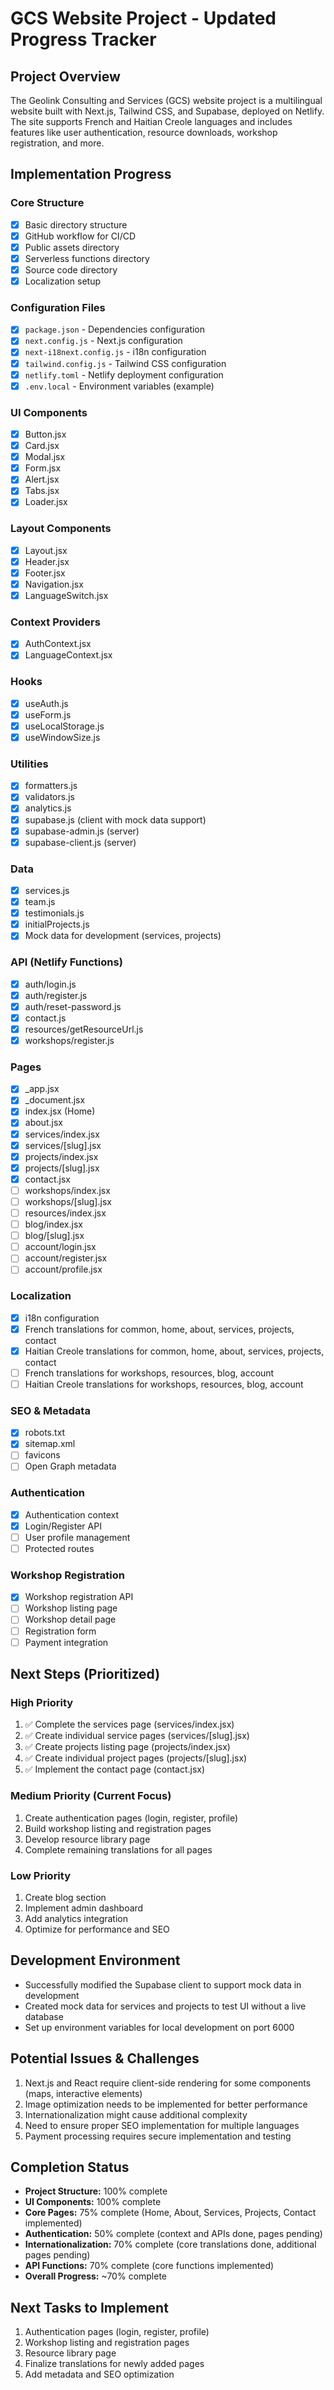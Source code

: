 # GCS Website Project - Updated Progress Tracker

## Project Overview
The Geolink Consulting and Services (GCS) website project is a multilingual website built with Next.js, Tailwind CSS, and Supabase, deployed on Netlify. The site supports French and Haitian Creole languages and includes features like user authentication, resource downloads, workshop registration, and more.

## Implementation Progress

### Core Structure
- [x] Basic directory structure
- [x] GitHub workflow for CI/CD
- [x] Public assets directory
- [x] Serverless functions directory
- [x] Source code directory
- [x] Localization setup

### Configuration Files
- [x] `package.json` - Dependencies configuration
- [x] `next.config.js` - Next.js configuration
- [x] `next-i18next.config.js` - i18n configuration
- [x] `tailwind.config.js` - Tailwind CSS configuration
- [x] `netlify.toml` - Netlify deployment configuration
- [x] `.env.local` - Environment variables (example)

### UI Components
- [x] Button.jsx
- [x] Card.jsx
- [x] Modal.jsx
- [x] Form.jsx
- [x] Alert.jsx
- [x] Tabs.jsx
- [x] Loader.jsx

### Layout Components
- [x] Layout.jsx
- [x] Header.jsx
- [x] Footer.jsx
- [x] Navigation.jsx
- [x] LanguageSwitch.jsx

### Context Providers
- [x] AuthContext.jsx
- [x] LanguageContext.jsx

### Hooks
- [x] useAuth.js
- [x] useForm.js
- [x] useLocalStorage.js
- [x] useWindowSize.js

### Utilities
- [x] formatters.js
- [x] validators.js
- [x] analytics.js
- [x] supabase.js (client with mock data support)
- [x] supabase-admin.js (server)
- [x] supabase-client.js (server)

### Data
- [x] services.js
- [x] team.js
- [x] testimonials.js
- [x] initialProjects.js
- [x] Mock data for development (services, projects)

### API (Netlify Functions)
- [x] auth/login.js
- [x] auth/register.js
- [x] auth/reset-password.js
- [x] contact.js
- [x] resources/getResourceUrl.js
- [x] workshops/register.js

### Pages
- [x] _app.jsx
- [x] _document.jsx
- [x] index.jsx (Home)
- [x] about.jsx
- [x] services/index.jsx
- [x] services/[slug].jsx
- [x] projects/index.jsx
- [x] projects/[slug].jsx
- [x] contact.jsx
- [ ] workshops/index.jsx
- [ ] workshops/[slug].jsx
- [ ] resources/index.jsx
- [ ] blog/index.jsx
- [ ] blog/[slug].jsx
- [ ] account/login.jsx
- [ ] account/register.jsx
- [ ] account/profile.jsx

### Localization
- [x] i18n configuration
- [x] French translations for common, home, about, services, projects, contact
- [x] Haitian Creole translations for common, home, about, services, projects, contact
- [ ] French translations for workshops, resources, blog, account
- [ ] Haitian Creole translations for workshops, resources, blog, account

### SEO & Metadata
- [x] robots.txt
- [x] sitemap.xml
- [ ] favicons
- [ ] Open Graph metadata

### Authentication
- [x] Authentication context
- [x] Login/Register API
- [ ] User profile management
- [ ] Protected routes

### Workshop Registration
- [x] Workshop registration API
- [ ] Workshop listing page
- [ ] Workshop detail page
- [ ] Registration form
- [ ] Payment integration

## Next Steps (Prioritized)

### High Priority
1. ✅ Complete the services page (services/index.jsx)
2. ✅ Create individual service pages (services/[slug].jsx)
3. ✅ Create projects listing page (projects/index.jsx)
4. ✅ Create individual project pages (projects/[slug].jsx)
5. ✅ Implement the contact page (contact.jsx)

### Medium Priority (Current Focus)
1. Create authentication pages (login, register, profile)
2. Build workshop listing and registration pages
3. Develop resource library page
4. Complete remaining translations for all pages

### Low Priority
1. Create blog section
2. Implement admin dashboard
3. Add analytics integration
4. Optimize for performance and SEO

## Development Environment
- Successfully modified the Supabase client to support mock data in development
- Created mock data for services and projects to test UI without a live database
- Set up environment variables for local development on port 6000

## Potential Issues & Challenges
1. Next.js and React require client-side rendering for some components (maps, interactive elements)
2. Image optimization needs to be implemented for better performance
3. Internationalization might cause additional complexity
4. Need to ensure proper SEO implementation for multiple languages
5. Payment processing requires secure implementation and testing

## Completion Status
- **Project Structure:** 100% complete
- **UI Components:** 100% complete
- **Core Pages:** 75% complete (Home, About, Services, Projects, Contact implemented)
- **Authentication:** 50% complete (context and APIs done, pages pending)
- **Internationalization:** 70% complete (core translations done, additional pages pending)
- **API Functions:** 70% complete (core functions implemented)
- **Overall Progress:** ~70% complete

## Next Tasks to Implement
1. Authentication pages (login, register, profile)
2. Workshop listing and registration pages
3. Resource library page
4. Finalize translations for newly added pages
5. Add metadata and SEO optimization
